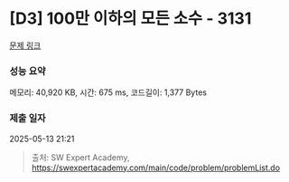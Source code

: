 # [D3] 100만 이하의 모든 소수 - 3131 

[문제 링크](https://swexpertacademy.com/main/code/problem/problemDetail.do?contestProbId=AV_6mRsasV8DFAWS) 

### 성능 요약

메모리: 40,920 KB, 시간: 675 ms, 코드길이: 1,377 Bytes

### 제출 일자

2025-05-13 21:21



> 출처: SW Expert Academy, https://swexpertacademy.com/main/code/problem/problemList.do